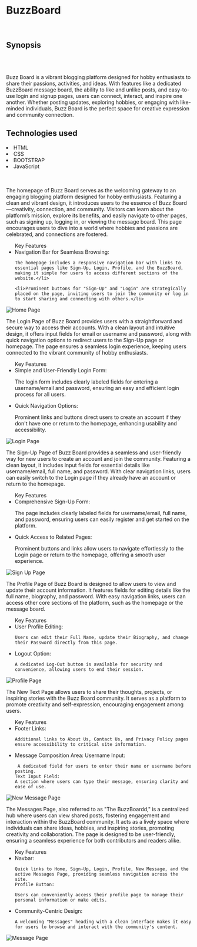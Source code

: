 <h1> BuzzBoard </h1>
<br>
<h2><b>Synopsis</b> </h2>
<br>
<br>
<p>Buzz Board is a vibrant blogging platform designed for hobby enthusiasts to share their passions, activities, and ideas. With features like a dedicated BuzzBoard message board, the ability to like and unlike posts, and easy-to-use login and signup pages, users can connect, interact, and inspire one another. Whether posting updates, exploring hobbies, or engaging with like-minded individuals, Buzz Board is the perfect space for creative expression and community connection.</p>

<h2><b>Technologies used</b> </h2>
<li>HTML</li>
<li>CSS</li>
<li>BOOTSTRAP</li>
<li>JavaScript</li>
<br>
<br>

<p>The homepage of Buzz Board serves as the welcoming gateway to an engaging blogging platform designed for hobby enthusiasts. Featuring a clean and vibrant design, it introduces users to the essence of Buzz Board—creativity, connection, and community. Visitors can learn about the platform’s mission, explore its benefits, and easily navigate to other pages, such as signing up, logging in, or viewing the message board. This page encourages users to dive into a world where hobbies and passions are celebrated, and connections are fostered.</p>
<ul>Key Features
    <li>Navigation Bar for Seamless Browsing:

    The homepage includes a responsive navigation bar with links to essential pages like Sign-Up, Login, Profile, and the BuzzBoard, making it simple for users to access different sections of the website.</li>

    <li>Prominent buttons for "Sign-Up" and "Login" are strategically placed on the page, inviting users to join the community or log in to start sharing and connecting with others.</li>
</ul>

![Home Page](./img/homePage.png)



<p>The Login Page of Buzz Board provides users with a straightforward and secure way to access their accounts. With a clean layout and intuitive design, it offers input fields for email or username and password, along with quick navigation options to redirect users to the Sign-Up page or homepage. The page ensures a seamless login experience, keeping users connected to the vibrant community of hobby enthusiasts.</p>
<ul>Key Features
    <li>Simple and User-Friendly Login Form:

The login form includes clearly labeled fields for entering a username/email and password, ensuring an easy and efficient login process for all users.</li>
    <li>Quick Navigation Options:

Prominent links and buttons direct users to create an account if they don't have one or return to the homepage, enhancing usability and accessibility.</li>
</ul>

![Login Page](./img/login.png)



<p>The Sign-Up Page of Buzz Board provides a seamless and user-friendly way for new users to create an account and join the community. Featuring a clean layout, it includes input fields for essential details like username/email, full name, and password. With clear navigation links, users can easily switch to the Login page if they already have an account or return to the homepage.</p>
<ul>Key Features
    <li>Comprehensive Sign-Up Form:

The page includes clearly labeled fields for username/email, full name, and password, ensuring users can easily register and get started on the platform.</li>
    <li>Quick Access to Related Pages:

Prominent buttons and links allow users to navigate effortlessly to the Login page or return to the homepage, offering a smooth user experience.</li>
</ul>

![Sign Up Page](./img/signup.png)



<p>The Profile Page of Buzz Board is designed to allow users to view and update their account information. It features fields for editing details like the full name, biography, and password. With easy navigation links, users can access other core sections of the platform, such as the homepage or the message board.</p>
<ul>Key Features
<li>User Profile Editing:

    Users can edit their Full Name, update their Biography, and change their Password directly from this page. 
</li>
    
<li>Logout Option:
    
    A dedicated Log-Out button is available for security and convenience, allowing users to end their session.
</li>
</ul>

![Profile Page](./img/profile.png)



<p>The New Text Page allows users to share their thoughts, projects, or inspiring stories with the Buzz Board community. It serves as a platform to promote creativity and self-expression, encouraging engagement among users.</p>
<ul>Key Features
    <li>Footer Links:

    Additional links to About Us, Contact Us, and Privacy Policy pages ensure accessibility to critical site information.
</li>
    <li>Message Composition Area:
    Username Input:

     A dedicated field for users to enter their name or username before posting.
    Text Input Field: 
    A section where users can type their message, ensuring clarity and ease of use.
</li>
</ul>

![New Message Page](./img/newMessage.png)



<p>The Messages Page, also referred to as "The BuzzBoardd," is a centralized hub where users can view shared posts, fostering engagement and interaction within the BuzzBoard community. It acts as a lively space where individuals can share ideas, hobbies, and inspiring stories, promoting creativity and collaboration. The page is designed to be user-friendly, ensuring a seamless experience for both contributors and readers alike.</p>
<ul>Key Features
    <li>Navbar: 

    Quick links to Home, Sign-Up, Login, Profile, New Message, and the active Messages Page, providing seamless navigation across the site.
    Profile Button: 

    Users can conveniently access their profile page to manage their personal information or make edits.
</li>
    <li>Community-Centric Design:

    A welcoming "Messages" heading with a clean interface makes it easy for users to browse and interact with the community's content.
</li>
</ul>

![Message Page](./img/message.png)



